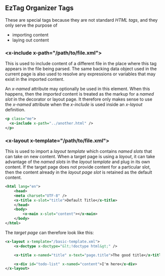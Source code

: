 ## EzTag Organizer Tags

These are special tags because they are not standard _HTML tags_, and they only serve the purpose of

- importing content
- laying out content

### &lt;x-include x-path="/path/to/file.xml"&gt;

This is used to include content of a different file in the place where this tag appears in the file being parsed.
The same backing data object used in the current page is also used to resolve any expressions or variables that may
exist in the imported content.

An _x-named_ attribute may optionally be used in this element. When this happens, then the _imported_ content is treated
as the markup for a
_named slot_ in the decorator or layout page. It therefore only makes sense to use the _x-named_ attribute when the
_x-include_ is used inside
an _x-layout_ definition.

```xml
<p class="me">
  <x-include x-path="../another.html" />
</p>
```

### &lt;x-layout x-template="/path/to/file.xml"&gt;

This is used to import a _layout template_ which contains _named slots_ that can take on new content. When a target page
is using a _layout_,
it can take advantage of the _named slots_ in the _layout template_ and plug in its own content. If the target page does
not provide content
for a particular slot, then the content already in the _layout page slot_ is retained as the default content.

```xml
<html lang="en">
    <head>
    <meta charset="UTF-8" />
    <x-title x-slot="title">Default Title</x-title>
    </head>
    <body>
        <x-main x-slot="content"></x-main>
    </body>
</html>
```

The _target page_ can therefore look like this:

```xml
<x-layout x-template="/basic-template.xml">
    <x-doctype x-doctype="&lt;!doctype html&gt;" />

    <x-title x-named="title" x-text="page.title">The good title</x-title>

    <x-div id="todo-list" x-named="content">I'm here</x-div>
</x-layout>
```

